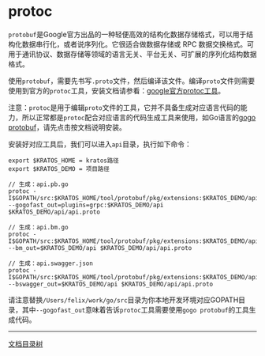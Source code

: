 # protoc

`protobuf`是Google官方出品的一种轻便高效的结构化数据存储格式，可以用于结构化数据串行化，或者说序列化。它很适合做数据存储或 RPC 数据交换格式。可用于通讯协议、数据存储等领域的语言无关、平台无关、可扩展的序列化结构数据格式。

使用`protobuf`，需要先书写`.proto`文件，然后编译该文件。编译`proto`文件则需要使用到官方的`protoc`工具，安装文档请参看：[google官方protoc工具](https://github.com/protocolbuffers/protobuf#protocol-compiler-installation)。

注意：`protoc`是用于编辑`proto`文件的工具，它并不具备生成对应语言代码的能力，所以正常都是`protoc`配合对应语言的代码生成工具来使用，如Go语言的[gogo protobuf](https://github.com/gogo/protobuf)，请先点击按文档说明安装。

安装好对应工具后，我们可以进入`api`目录，执行如下命令：

```shell
export $KRATOS_HOME = kratos路径
export $KRATOS_DEMO = 项目路径

// 生成：api.pb.go
protoc -I$GOPATH/src:$KRATOS_HOME/tool/protobuf/pkg/extensions:$KRATOS_DEMO/api --gogofast_out=plugins=grpc:$KRATOS_DEMO/api $KRATOS_DEMO/api/api.proto

// 生成：api.bm.go
protoc -I$GOPATH/src:$KRATOS_HOME/tool/protobuf/pkg/extensions:$KRATOS_DEMO/api --bm_out=$KRATOS_DEMO/api $KRATOS_DEMO/api/api.proto

// 生成：api.swagger.json
protoc -I$GOPATH/src:$KRATOS_HOME/tool/protobuf/pkg/extensions:$KRATOS_DEMO/api --bswagger_out=$KRATOS_DEMO/api $KRATOS_DEMO/api/api.proto
```

请注意替换`/Users/felix/work/go/src`目录为你本地开发环境对应GOPATH目录，其中`--gogofast_out`意味着告诉`protoc`工具需要使用`gogo protobuf`的工具生成代码。

-------------

[文档目录树](summary.md)
